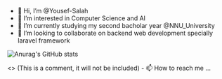 - 👋 Hi, I’m @Yousef-Salah
- 👀 I’m interested in Computer Science and AI
- 🌱 I’m currently studying my second bacholar year @NNU_University
- 💞️ I’m looking to collaborate on backend web development specially laravel framework

![Anurag's GitHub stats](https://github-readme-stats.vercel.app/api?username=Yousef-Salah&show_icons=true&theme=default?cardType=octocat)

<> (This is a comment, it will not be included) - 📫 How to reach me ...



